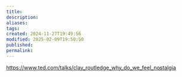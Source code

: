 ```yaml
---
title: 
description: 
aliases: 
tags: 
created: 2024-11-27T19:49:56
modified: 2025-02-09T19:50:50
published: 
permalink: 
---
```


https://www.ted.com/talks/clay_routledge_why_do_we_feel_nostalgia
